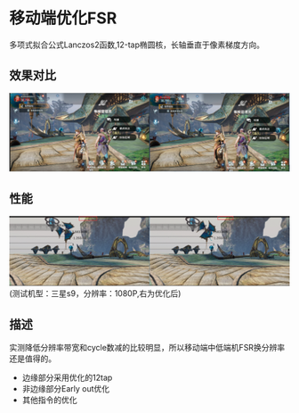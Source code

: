 # 移动端优化FSR
多项式拟合公式Lanczos2函数,12-tap椭圆核，长轴垂直于像素梯度方向。
## 效果对比
![](FSR.png)

## 性能
![](FSROpt.png)
(测试机型：三星s9，分辨率：1080P,右为优化后)
## 描述
实测降低分辨率带宽和cycle数减的比较明显，所以移动端中低端机FSR换分辨率还是值得的。
- 边缘部分采用优化的12tap
- 非边缘部分Early out优化
- 其他指令的优化